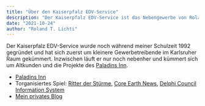 ```yaml
---
title: "Über den Kaiserpfalz EDV-Service"
description: "Der Kaiserpfalz EDV-Service ist das Nebengewerbe von Roland T. Lichti"
date: "2021-10-24"
author: "Roland T. Lichti"
---
```


Der Kaiserpfalz EDV-Service wurde noch während meiner Schulzeit 1992 gegründet und hat sich zuerst um kleinere Gewerbetreibende im Karlsruher Raum gekümmert. Inzwischen läuft er nur noch nebenher und kümmert sich um Altkunden und die Projekte des [Paladins Inn](https://www.paladins-inn.de).

* [Paladins Inn](https://www.paladins-inn.de)
* Torganisiertes Spiel: [Ritter der Stürme](https://www.ritter-der-stuerme.de), [Core Earth News](https://www.core-earth-news.de), [Delphi Council Information System](https://www.delphi-council.org)
* [Mein privates Blog](https://www.lichti.de)
